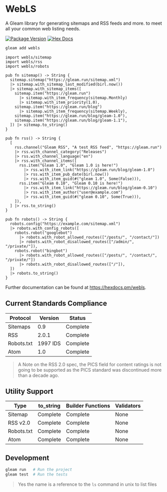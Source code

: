 # WebLS

A Gleam library for generating sitemaps and RSS feeds and more. to meet all
your common web listing needs.

[![Package Version](https://img.shields.io/hexpm/v/webls)](https://hex.pm/packages/webls)
[![Hex Docs](https://img.shields.io/badge/hex-docs-ffaff3)](https://hexdocs.pm/webls/)

```sh
gleam add webls
```

```gleam
import webls/sitemap
import webls/rss
import webls/robots

pub fn sitemap() -> String {
  sitemap.sitemap("https://gleam.run/sitemap.xml")
  |> sitemap.with_sitemap_last_modified(birl.now())
  |> sitemap.with_sitemap_items([
    sitemap.item("https://gleam.run")
      |> sitemap.with_item_frequency(sitemap.Monthly)
      |> sitemap.with_item_priority(1.0),
    sitemap.item("https://gleam.run/blog")
      |> sitemap.with_item_frequency(sitemap.Weekly),
    sitemap.item("https://gleam.run/blog/gleam-1.0"),
    sitemap.item("https://gleam.run/blog/gleam-1.1"),
  ]) |> sitemap.to_string()
}

pub fn rss() -> String {
  [
    rss.channel("Gleam RSS", "A test RSS feed", "https://gleam.run")
    |> rss.with_channel_category("Releases")
    |> rss.with_channel_language("en")
    |> rss.with_channel_items([
      rss.item("Gleam 1.0", "Gleam 1.0 is here!")
        |> rss.with_item_link("https://gleam.run/blog/gleam-1.0")
        |> rss.with_item_pub_date(birl.now())
        |> rss.with_item_guid(#("gleam 1.0", Some(False))),
      rss.item("Gleam 0.10", "Gleam 0.10 is here!")
        |> rss.with_item_link("https://gleam.run/blog/gleam-0.10")
        |> rss.with_item_author("user@example.com")
        |> rss.with_item_guid(#("gleam 0.10", Some(True))),
    ]),
  ] |> rss.to_string()
}

pub fn robots() -> String {
  robots.config("https://example.com/sitemap.xml")
  |> robots.with_config_robots([
    robots.robot("googlebot")
      |> robots.with_robot_allowed_routes(["/posts/", "/contact/"])
      |> robots.with_robot_disallowed_routes(["/admin/", "/private/"]),
    robots.robot("bingbot")
      |> robots.with_robot_allowed_routes(["/posts/", "/contact/", "/private/"])
      |> robots.with_robot_disallowed_routes(["/"]),
  ])
  |> robots.to_string()
}
```

Further documentation can be found at <https://hexdocs.pm/webls>.

## Current Standards Compliance

| Protocol   | Version  | Status   |
| ---------- | -------- | -------- |
| Sitemaps   | 0.9      | Complete |
| RSS        | 2.0.1    | Complete |
| Robots.txt | 1997 IDS | Complete |
| Atom       | 1.0      | Complete |

> A Note on the RSS 2.0 spec, the PICS field for content ratings is not going
> to be supported as the PICS standard was discontinued more than a decade ago.

## Utility Support

| Type       | to_string | Builder Functions | Validators |
| ---------- | --------- | ----------------- | ---------- |
| Sitemap    | Complete  | Complete          | None       |
| RSS v2.0   | Complete  | Complete          | None       |
| Robots.txt | Complete  | Complete          | None       |
| Atom       | Complete  | Complete          | None       |

## Development

```sh
gleam run   # Run the project
gleam test  # Run the tests
```

> Yes the name is a reference to the `ls` command in unix to list files
